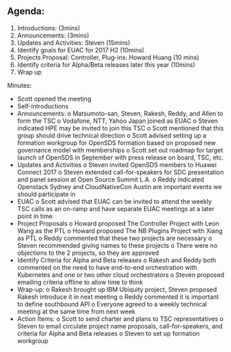 ## Agenda:
1.	Introductions: (3mins)
2.	Announcements: (3mins)
3.	Updates and Activities: Steven (15mins)
4.	Identify goals for EUAC for 2017 H2 (10mins)
5.	Projects Proposal: Controller, Plug-ins: Howard Huang (10 mins)	
6.	Identify criteria for Alpha/Beta releases later this year (10mins)
7.	Wrap up


Minutes:
-	Scott opened the meeting
-	Self-introductions 
-	Announcements: 
o	Matsumoto-san, Steven, Rakesh, Reddy, and Allen to form the TSC
o	Vodafone, NTT, Yahoo Japan joined as EUAC
o	Steven indicated HPE may be invited to join this TSC
o	Scott mentioned that this group should drive technical direction
o	Scott advised setting up a formation workgroup for OpenSDS formation based on proposed new governance model with memberships
o	Scott set out roadmap for target launch of OpenSDS in September with press release on board, TSC, etc.
-	Updates and Activities
o	Steven invited OpenSDS members to Huawei Connect 2017
o	Steven extended call-for-speakers for SDC presentation and panel session at Open Source Summit L.A.
o	Reddy indicated Openstack Sydney and CloudNativeCon Austin are important events we should participate in
-	EUAC
o	Scott advised that EUAC can be invited to attend the weekly TSC calls as an on-ramp and have separate EUAC meetings at a later point in time
-	Project Proposals
o	Howard proposed The Controller Project with Leon Wang as the PTL 
o	Howard proposed The NB Plugins Project with Xiang as PTL
o	Reddy commented that these two projects are necessary
o	Steven recommended giving names to these projects
o	There were no objections to the 2 projects, so they are approved 
-	Identify Criteria for Alpha and Beta releases
o	Rakesh and Reddy both commented on the need to have end-to-end orchestration with Kubernetes and one or two other cloud orchestrators
o	Steven proposed emailing criteria offline to allow time to think
-	Wrap-up:
o	Rakesh brought up IBM Ubiquity project, Steven proposed Rakesh introduce it in next meeting
o	Reddy commented it is important to define southbound API
o	Everyone agreed to a weekly technical meeting at the same time from next week
-	Action Items:
o	Scott to send charter and plans to TSC representatives
o	Steven to email circulate project name proposals, call-for-speakers, and criteria for Alpha and Beta releases
o	Steven to set up formation workgroup

